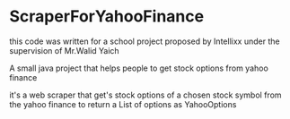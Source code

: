 # ScraperForYahooFinance
this code was written for a school project proposed by Intellixx under the supervision of Mr.Walid Yaich

A small java project that helps people to get stock options from yahoo finance 

it's a web scraper that get's stock options of a chosen stock symbol from the yahoo finance to return a List of options as YahooOptions 

